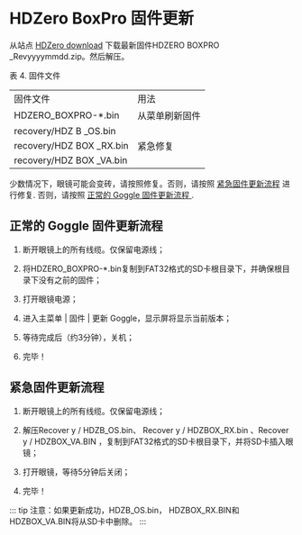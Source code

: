 # HDZero BoxPro 固件更新

从站点 [HDZero download](https://www.alipan.com/s/WdoCPa2odz5) 下载最新固件HDZERO BOXPRO _Revyyyymmdd.zip。然后解压。

表 4. 固件文件

<table id="table6">
<tr>
<td>固件文件</td>
<td>用法</td>
</tr>
<tr>
<td>HDZERO_BOXPRO-*.bin</td>
<td>从菜单刷新固件</td>
</tr>
<tr>
<td>recovery/HDZ B _OS.bin</td>
<td rowspan="3">紧急修复</td>
</tr>
<tr>
<td>recovery/HDZ BOX _RX.bin</td>
</tr>
<tr>
<td>recovery/HDZ BOX _VA.bin</td>
</tr>
</table>

少数情况下，眼镜可能会变砖，请按照修复。否则，请按照 [紧急固件更新流程](#紧急固件更新流程) 进行修复. 否则，请按照 [正常的 Goggle 固件更新流程 ](#正常的-goggle-固件更新流程).

## 正常的 Goggle 固件更新流程 

1. 断开眼镜上的所有线缆。仅保留电源线；

2. 将HDZERO_BOXPRO-*.bin复制到FAT32格式的SD卡根目录下，并确保根目录下没有之前的固件；

3. 打开眼镜电源；

4. 进入主菜单 | 固件 | 更新 Goggle，显示屏将显示当前版本；

5. 等待完成后（约3分钟），关机；

6. 完毕！

## 紧急固件更新流程

1. 断开眼镜上的所有线缆。仅保留电源线；

2. 解压Recover y / HDZB_OS.bin、 Recover y / HDZBOX_RX.bin 、Recover y / HDZBOX_VA.BIN ，复制到FAT32格式的SD卡根目录下，并将SD卡插入眼镜；

3. 打开眼镜，等待5分钟后关闭；

4. 完毕！

::: tip
注意：如果更新成功，HDZB_OS.bin， HDZBOX_RX.BIN和HDZBOX_VA.BIN将从SD卡中删除。
:::